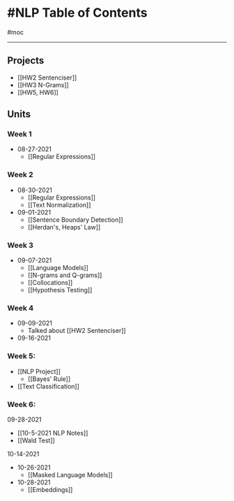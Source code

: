 # #NLP Table of Contents
#moc 

---

## Projects
- [[HW2 Sentenciser]]
- [[HW3 N-Grams]]
- [[HW5, HW6]]


## Units
### Week 1
- 08-27-2021
	- [[Regular Expressions]]

### Week 2
- 08-30-2021
	- [[Regular Expressions]]
	- [[Text Normalization]]
- 09-01-2021
	- [[Sentence Boundary Detection]]
	- [[Herdan's, Heaps' Law]]

### Week 3
- 09-07-2021
	- [[Language Models]]
	- [[N-grams and Q-grams]]
	- [[Collocations]]
	- [[Hypothesis Testing]]

### Week 4
- 09-09-2021
	- Talked about [[HW2 Sentenciser]]
- 09-16-2021

### Week 5:
- [[NLP Project]]
	- [[Bayes' Rule]]
- [[Text Classification]]

### Week 6:
09-28-2021
- [[10-5-2021 NLP Notes]]
- [[Wald Test]]

10-14-2021


- 10-26-2021
	- [[Masked Language Models]]
- 10-28-2021
	- [[Embeddings]]

